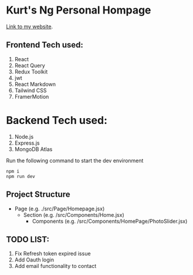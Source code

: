 # Kurt's Ng Personal Hompage
[Link to my website](https://kurt-ng.com).
## Frontend Tech used:
1. React
2. React Query
3. Redux Toolkit
4. jwt
5. React Markdown
6. Tailwind CSS
7. FramerMotion

# Backend Tech used:
1. Node.js
2. Express.js
3. MongoDB Atlas
   
Run the following command to start the dev environment
```
npm i
npm run dev
```

## Project Structure
+ Page (e.g. ./src/Page/Homepage.jsx)
     + Section (e.g. /src/Components/Home.jsx)
        + Components (e.g. /src/Components/HomePage/PhotoSlider.jsx)

## TODO LIST:
1. Fix Refresh token expired issue
4. Add Oauth login
6. Add email functionality to contact
